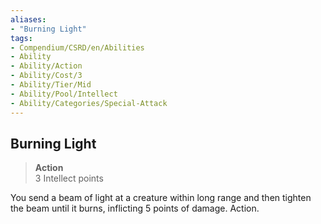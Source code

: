 ```yaml
---
aliases:
- "Burning Light"
tags:
- Compendium/CSRD/en/Abilities
- Ability
- Ability/Action
- Ability/Cost/3
- Ability/Tier/Mid
- Ability/Pool/Intellect
- Ability/Categories/Special-Attack
---
```


  
## Burning Light  
>**Action**  
>3 Intellect points
  
You send a beam of light at a creature within long range and then tighten the beam until it burns, inflicting 5 points of damage. Action.